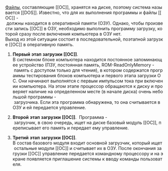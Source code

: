 [Файлы](файл), составляющие [[ОС]], хранятся на диске, поэтому система называется [[DOS]]. Известно, что для их выполнения программы и файлы [[ОС]] - должны находится в оперативной памяти (ОЗУ). Однако, чтобы произвести запись [[ОС]] в ОЗУ, необходимо выполнить программу загрузку, которой сразу после включения компьютера в ОЗУ нет. 
Выход из этой ситуации состоит в последовательной, поэтапной загрузке [[ОС]] в оперативную память.

1.  **Первый** **этап** **загрузки** **[[ОС]]**. 
В системном блоке компьютера находится постоянное запоминающее устройство (ПЗУ, постоянная память, ROM-ReadOnlyMemory - память с доступом только для чтения), в котором содержатся программы тестирования блоков компьютера и первого этапа загрузки ОС. Они начинают выполнятся с первым импульсом тока при включении компьютера. На этом этапе процессор обращаются к диску и проверяет наличие на определенном месте (в начале диска) очень небольшой программы - загрузчика. Если эта программа обнаружена, то она считывается в ОЗУ и ей передается управление.
    
2.  **Второй** **этап** **загрузки** **[[ОС]]**. 
Программа - загрузчик, в свою очередь, ищет на диске базовый модуль [[ОС]], переписывает его память и передает ему управление.
    
3.  **Третий** **этап** **загрузки** **[[ОС]]**. 
В состав базового модуля входит основной загрузчик, который ищет остальные модули [[ОС]] и считывает их в ОЗУ. После окончания загрузки [[ОС]] управление передается командному процессору и на экране появляется приглашение системы к вводу команды пользователя.
    
